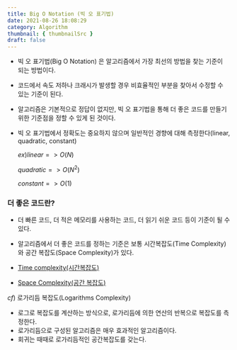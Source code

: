 ```yaml
---
title: Big O Notation (빅 오 표기법)
date: 2021-08-26 18:08:29
category: Algorithm
thumbnail: { thumbnailSrc }
draft: false
---
```


- 빅 오 표기법(Big O Notation) 은 알고리즘에서 가장 최선의 방법을 찾는 기준이 되는 방법이다.
- 코드에서 속도 저하나 크래시가 발생할 경우 비효율적인 부분을 찾아서 수정할 수 있는 기준이 된다.
- 알고리즘은 기본적으로 정답이 없지만, 빅 오 표기법을 통해 더 좋은 코드를 만들기 위한 기준점을 정할 수 있게 된 것이다.
- 빅 오 표기법에서 정확도는 중요하지 않으며 일반적인 경향에 대해 측정한다(linear, quadratic, constant)

  $ex) linear => O(N)$

  $quadratic => O(N^2)$

  $constant => O(1)$

### 더 좋은 코드란?

- 더 빠른 코드, 더 적은 메모리를 사용하는 코드, 더 읽기 쉬운 코드 등이 기준이 될 수 있다.
- 알고리즘에서 더 좋은 코드를 정하는 기준은 보통 시간복잡도(Time Complexity)와 공간 복잡도(Space Complexity)가 있다.

- [Time complexity(시간복잡도)](<https://serzhul.io/Algorithm/time-complexity(%EC%8B%9C%EA%B0%84%EB%B3%B5%EC%9E%A1%EB%8F%84)/>)

- [Space Complexity(공간 복잡도)](<https://serzhul.io/Algorithm/space-complexity(%EA%B3%B5%EA%B0%84-%EB%B3%B5%EC%9E%A1%EB%8F%84)/>)

$cf)$ 로가리듬 복잡도(Logarithms Complexity)

- 로그로 복잡도를 계산하는 방식으로, 로가리듬에 의한 연산의 반복으로 복잡도를 측정한다.
- 로가리듬으로 구성된 알고리즘은 매우 효과적인 알고리즘이다.
- 회귀는 때때로 로가리듬적인 공간복잡도를 갖는다.
